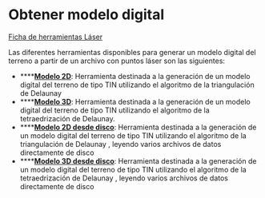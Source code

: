 # Obtener modelo digital

[Ficha de herramientas Láser](../../fichas-de-herramientas/untitled-252/)

Las diferentes herramientas disponibles para generar un modelo digital del terreno a partir de un archivo con puntos láser son las siguientes:

* \*\*\*\*[**Modelo 2D**](untitled-207.md): Herramienta destinada a la generación de un modelo digital del terreno de tipo TIN utilizando el algoritmo de la triangulación de Delaunay
* \*\*\*\*[**Modelo 3D**](untitled-208.md): Herramienta destinada a la generación de un modelo digital del terreno de tipo TIN utilizando el algoritmo de la tetraedrización de Delaunay.
* \*\*\*\*[**Modelo 2D desde disco**](untitled-207.md): Herramienta destinada a la generación de un modelo digital del terreno de tipo TIN utilizando el algoritmo de la triangulación de Delaunay , leyendo varios archivos de datos directamente de disco
* \*\*\*\*[**Modelo 3D desde disco**](untitled-208.md): Herramienta destinada a la generación de un modelo digital del terreno de tipo TIN utilizando el algoritmo de la tetraedrización de Delaunay , leyendo varios archivos de datos directamente de disco

